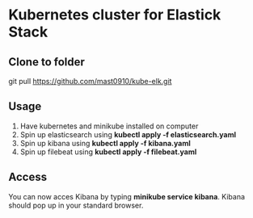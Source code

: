# Kubernetes cluster for Elastick Stack
## Clone to folder
git pull https://github.com/mast0910/kube-elk.git
## Usage
1. Have kubernetes and minikube installed on computer
2. Spin up elasticsearch using **kubectl apply -f elasticsearch.yaml**
3. Spin up kibana using **kubectl apply -f kibana.yaml**
4. Spin up filebeat using **kubectl apply -f filebeat.yaml**

## Access
You can now acces Kibana by typing **minikube service kibana**.
Kibana should pop up in your standard browser.
